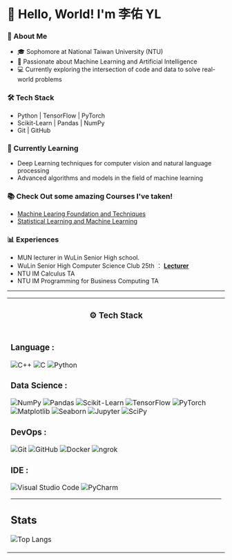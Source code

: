 # 👋 Hello, World! I'm 李佑 YL

### 🚀 About Me
- 🎓 Sophomore at National Taiwan University (NTU)
- 🧠 Passionate about Machine Learning and Artificial Intelligence
- 💻 Currently exploring the intersection of code and data to solve real-world problems

### 🛠️ Tech Stack
- Python | TensorFlow | PyTorch
- Scikit-Learn | Pandas | NumPy
- Git | GitHub

### 🌱 Currently Learning
- Deep Learning techniques for computer vision and natural language processing
- Advanced algorithms and models in the field of machine learning

### 📚 Check Out some amazing Courses I've taken!
- [Machine Learing Foundation and Techniques](https://github.com/leeyoyo49/NTU_2023Fall_MachineLearningFoundationAndTechniques)
- [Statistical Learning and Machine Learning](https://github.com/leeyoyo49/NTU_2023Fall_StatisticalLearningMachineLearning)

### 📊 Experiences
- MUN lecturer in WuLin Senior High school.
- WuLin Senior High Computer Science Club 25th ： **[Lecturer](https://www.facebook.com/WLCSC/)**
- NTU IM Calculus TA
- NTU IM Programming for Business Computing TA

---

<div align="center">
<table width="100%">
<tr>
<td valign="top" width="100%">
<h3 align="center" margin="0">⚙️ Tech Stack</h4>
</td>
</tr>
<tr>
<td valign="top" width="100%">

### Language :
![C++](https://img.shields.io/static/v1?style=for-the-badge&message=C%2B%2B&color=00599C&logo=C%2B%2B&logoColor=FFFFFF&label=)
![C](https://img.shields.io/static/v1?style=for-the-badge&message=C&color=222222&logo=C&logoColor=A8B9CC&label=)
![Python](https://img.shields.io/static/v1?style=for-the-badge&message=Python&color=3776AB&logo=Python&logoColor=FFFFFF&label=)

### Data Science :
![NumPy](https://img.shields.io/static/v1?style=for-the-badge&message=NumPy&color=013243&logo=NumPy&logoColor=FFFFFF&label=)
![Pandas](https://img.shields.io/static/v1?style=for-the-badge&message=Pandas&color=150458&logo=Pandas&logoColor=FFFFFF&label=)
![Scikit-Learn](https://img.shields.io/static/v1?style=for-the-badge&message=Scikit-Learn&color=F7931E&logo=scikit-learn&logoColor=FFFFFF&label=)
![TensorFlow](https://img.shields.io/static/v1?style=for-the-badge&message=TensorFlow&color=FF6F00&logo=TensorFlow&logoColor=FFFFFF&label=)
![PyTorch](https://img.shields.io/static/v1?style=for-the-badge&message=PyTorch&color=EE4C2C&logo=PyTorch&logoColor=FFFFFF&label=)
![Matplotlib](https://img.shields.io/static/v1?style=for-the-badge&message=Matplotlib&color=11557C&logo=Python&logoColor=FFFFFF&label=Matplotlib)
![Seaborn](https://img.shields.io/static/v1?style=for-the-badge&message=Seaborn&color=4F94F4&logo=Python&logoColor=FFFFFF&label=Seaborn)
![Jupyter](https://img.shields.io/static/v1?style=for-the-badge&message=Jupyter&color=F37626&logo=Jupyter&logoColor=FFFFFF&label=Jupyter)
![SciPy](https://img.shields.io/static/v1?style=for-the-badge&message=SciPy&color=8CAAE6&logo=SciPy&logoColor=FFFFFF&label=SciPy)

### DevOps :
![Git](https://img.shields.io/static/v1?style=for-the-badge&message=Git&color=F05032&logo=Git&logoColor=FFFFFF&label=)
![GitHub](https://img.shields.io/static/v1?style=for-the-badge&message=GitHub&color=181717&logo=GitHub&logoColor=FFFFFF&label=)
![Docker](https://img.shields.io/static/v1?style=for-the-badge&message=Docker&color=2496ED&logo=Docker&logoColor=FFFFFF&label=)
![ngrok](https://img.shields.io/static/v1?style=for-the-badge&message=ngrok&color=1F1E37&logo=ngrok&logoColor=FFFFFF&label=)


### IDE :
![Visual Studio Code](https://img.shields.io/static/v1?style=for-the-badge&message=VS%20Code&color=007ACC&logo=Visual%20Studio%20Code&logoColor=FFFFFF&label=)
![PyCharm](https://img.shields.io/static/v1?style=for-the-badge&message=PyCharm&color=000000&logo=PyCharm&logoColor=FFFFFF&label=)

---

## Stats

![Top Langs](https://github-readme-stats.vercel.app/api/top-langs/?username=leeyoyo49&layout=compact&theme=tokyonight&hide_border=true)
